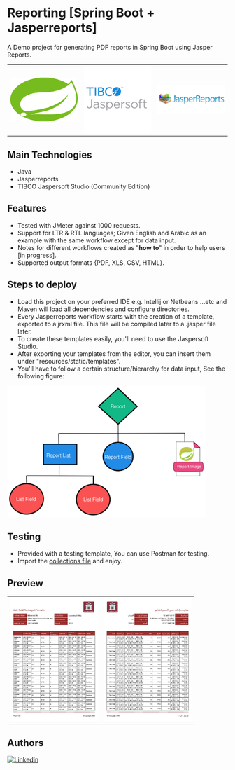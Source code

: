 # Reporting [Spring Boot + Jasperreports]
  
A Demo project for generating PDF reports in Spring Boot using Jasper Reports.  

<p align="center">
  <table>
    <tr>
      <td><img src="src/main/resources/static/images/spring.svg" width="200" height="100"/></td>
      <td><img src="src/main/resources/static/images/jaspersoft-tibco.png" width="200"/></td>
      <td><img src="src/main/resources/static/images/jasper-reports.png" width="200"/></td>
    </tr>
  </table>
</p>  

## Main Technologies  
- Java
- Jasperreports
- TIBCO Jaspersoft Studio (Community Edition)  

## Features
- Tested with JMeter against 1000 requests.  
- Support for LTR & RTL languages; Given English and Arabic as an example with the same workflow except for data input.
- Notes for different workflows created as "**how to**" in order to help users [in progress].
- Supported output formats {PDF, XLS, CSV, HTML}.
## Steps to deploy
- Load this project on your preferred IDE e.g. Intellij or Netbeans ...etc and Maven will load all dependencies
  and configure directories.    
- Every Jasperreports workflow starts with the creation of a template, exported to a jrxml file.
  This file will be compiled later to a .jasper file later.   
- To create these templates easily, you'll need to use the Jaspersoft Studio.
- After exporting your templates from the editor, you can insert them under 
  "resources/static/templates".    
- You'll have to follow a certain structure/hierarchy for data input, See the following figure:

<img src="samples/overview.svg" height="300"/>
    
## Testing
- Provided with a testing template, You can use Postman for testing.  
- Import the [collections file]("samples/test.postman_collection.json") and enjoy.

## Preview
<p align="center">
  <table>
    <tr>
      <td><img src="samples/en_Page1.jpg" width="200"/></td>
      <td><img src="samples/ar_Page1.jpg" width="200"/></td>
    </tr>
  </table>
</p> 

## Authors
[![Linkedin](https://img.shields.io/badge/LinkedIn-0077B5?style=for-the-badge&logo=linkedin&logoColor=white&label=Muhammad%20Ali)](https://linkedin.com/in/zatribune)


 
 
